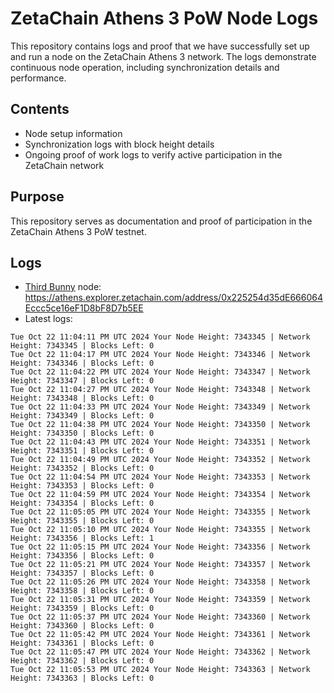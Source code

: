 # ZetaChain Athens 3 PoW Node Logs
This repository contains logs and proof that we have successfully set up and run a node on the ZetaChain Athens 3 network. The logs demonstrate continuous node operation, including synchronization details and performance.

## Contents
- Node setup information
- Synchronization logs with block height details
- Ongoing proof of work logs to verify active participation in the ZetaChain network

## Purpose
This repository serves as documentation and proof of participation in the ZetaChain Athens 3 PoW testnet.

## Logs

- [Third Bunny](https://thirdbunny.xyz/) node: https://athens.explorer.zetachain.com/address/0x225254d35dE666064Eccc5ce16eF1D8bF8D7b5EE
- Latest logs:
```
Tue Oct 22 11:04:11 PM UTC 2024 Your Node Height: 7343345 | Network Height: 7343345 | Blocks Left: 0
Tue Oct 22 11:04:17 PM UTC 2024 Your Node Height: 7343346 | Network Height: 7343346 | Blocks Left: 0
Tue Oct 22 11:04:22 PM UTC 2024 Your Node Height: 7343347 | Network Height: 7343347 | Blocks Left: 0
Tue Oct 22 11:04:27 PM UTC 2024 Your Node Height: 7343348 | Network Height: 7343348 | Blocks Left: 0
Tue Oct 22 11:04:33 PM UTC 2024 Your Node Height: 7343349 | Network Height: 7343349 | Blocks Left: 0
Tue Oct 22 11:04:38 PM UTC 2024 Your Node Height: 7343350 | Network Height: 7343350 | Blocks Left: 0
Tue Oct 22 11:04:43 PM UTC 2024 Your Node Height: 7343351 | Network Height: 7343351 | Blocks Left: 0
Tue Oct 22 11:04:49 PM UTC 2024 Your Node Height: 7343352 | Network Height: 7343352 | Blocks Left: 0
Tue Oct 22 11:04:54 PM UTC 2024 Your Node Height: 7343353 | Network Height: 7343353 | Blocks Left: 0
Tue Oct 22 11:04:59 PM UTC 2024 Your Node Height: 7343354 | Network Height: 7343354 | Blocks Left: 0
Tue Oct 22 11:05:05 PM UTC 2024 Your Node Height: 7343355 | Network Height: 7343355 | Blocks Left: 0
Tue Oct 22 11:05:10 PM UTC 2024 Your Node Height: 7343355 | Network Height: 7343356 | Blocks Left: 1
Tue Oct 22 11:05:15 PM UTC 2024 Your Node Height: 7343356 | Network Height: 7343356 | Blocks Left: 0
Tue Oct 22 11:05:21 PM UTC 2024 Your Node Height: 7343357 | Network Height: 7343357 | Blocks Left: 0
Tue Oct 22 11:05:26 PM UTC 2024 Your Node Height: 7343358 | Network Height: 7343358 | Blocks Left: 0
Tue Oct 22 11:05:31 PM UTC 2024 Your Node Height: 7343359 | Network Height: 7343359 | Blocks Left: 0
Tue Oct 22 11:05:37 PM UTC 2024 Your Node Height: 7343360 | Network Height: 7343360 | Blocks Left: 0
Tue Oct 22 11:05:42 PM UTC 2024 Your Node Height: 7343361 | Network Height: 7343361 | Blocks Left: 0
Tue Oct 22 11:05:47 PM UTC 2024 Your Node Height: 7343362 | Network Height: 7343362 | Blocks Left: 0
Tue Oct 22 11:05:53 PM UTC 2024 Your Node Height: 7343363 | Network Height: 7343363 | Blocks Left: 0
```
